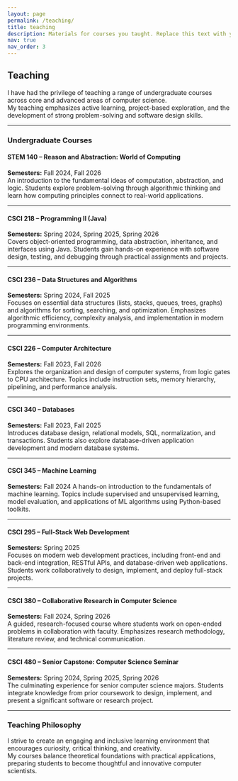 ```yaml
---
layout: page
permalink: /teaching/
title: teaching
description: Materials for courses you taught. Replace this text with your description.
nav: true
nav_order: 3
---
```


## Teaching

I have had the privilege of teaching a range of undergraduate courses across core and advanced areas of computer science.  
My teaching emphasizes active learning, project-based exploration, and the development of strong problem-solving and software design skills.

---

### Undergraduate Courses

#### STEM 140 – Reason and Abstraction: World of Computing  
**Semesters:**  Fall 2024, Fall 2026  
An introduction to the fundamental ideas of computation, abstraction, and logic. Students explore problem-solving through algorithmic thinking and learn how computing principles connect to real-world applications.

---

#### CSCI 218 – Programming II (Java)  
**Semesters:** Spring 2024, Spring 2025, Spring 2026  
Covers object-oriented programming, data abstraction, inheritance, and interfaces using Java. Students gain hands-on experience with software design, testing, and debugging through practical assignments and projects.

---

#### CSCI 236 – Data Structures and Algorithms  
**Semesters:** Spring 2024, Fall 2025  
Focuses on essential data structures (lists, stacks, queues, trees, graphs) and algorithms for sorting, searching, and optimization. Emphasizes algorithmic efficiency, complexity analysis, and implementation in modern programming environments.

---

#### CSCI 226 – Computer Architecture  
**Semesters:** Fall 2023, Fall 2026  
Explores the organization and design of computer systems, from logic gates to CPU architecture. Topics include instruction sets, memory hierarchy, pipelining, and performance analysis.

---

#### CSCI 340 – Databases  
**Semesters:** Fall 2023, Fall 2025  
Introduces database design, relational models, SQL, normalization, and transactions. Students also explore database-driven application development and modern database systems.

---

#### CSCI 345 – Machine Learning  
**Semesters:** Fall 2024 
A hands-on introduction to the fundamentals of machine learning. Topics include supervised and unsupervised learning, model evaluation, and applications of ML algorithms using Python-based toolkits.

---

#### CSCI 295 – Full-Stack Web Development  
**Semesters:** Spring 2025  
Focuses on modern web development practices, including front-end and back-end integration, RESTful APIs, and database-driven web applications. Students work collaboratively to design, implement, and deploy full-stack projects.

---

#### CSCI 380 – Collaborative Research in Computer Science  
**Semesters:** Fall 2024, Spring 2026  
A guided, research-focused course where students work on open-ended problems in collaboration with faculty. Emphasizes research methodology, literature review, and technical communication.

---

#### CSCI 480 – Senior Capstone: Computer Science Seminar  
**Semesters:** Spring 2024, Spring 2025, Spring 2026  
The culminating experience for senior computer science majors. Students integrate knowledge from prior coursework to design, implement, and present a significant software or research project.

---

### Teaching Philosophy

I strive to create an engaging and inclusive learning environment that encourages curiosity, critical thinking, and creativity.  
My courses balance theoretical foundations with practical applications, preparing students to become thoughtful and innovative computer scientists.
